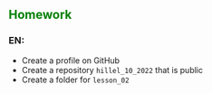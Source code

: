 ## <span style="color:green">Homework</span>

### EN:
- Create a profile on GitHub
- Create a repository `hillel_10_2022` that is public
- Create a folder for `lesson_02`

